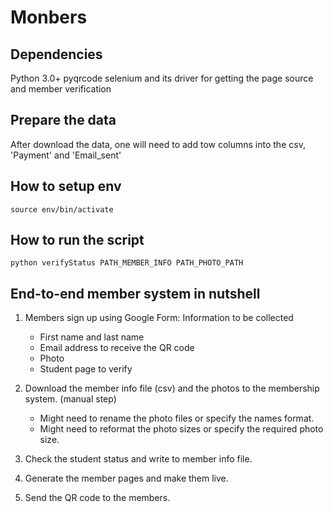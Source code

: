 # Monbers
## Dependencies
Python 3.0+
pyqrcode
selenium and its driver for getting the page source and member verification

## Prepare the data
After download the data, one will need to add tow columns into the csv, 'Payment' and 'Email_sent'

## How to setup env
```
source env/bin/activate
```

## How to run the script 
```
python verifyStatus PATH_MEMBER_INFO PATH_PHOTO_PATH
```


## End-to-end member system in nutshell
1. Members sign up using Google Form:
Information to be collected 
   * First name and last name
   * Email address to receive the QR code 
   * Photo 
   * Student page to verify 
   
2. Download the member info file (csv) and the photos 
to the membership system. (manual step)
    * Might need to rename the photo files or 
    specify the names format.
    * Might need to reformat the photo sizes or 
    specify the required photo size.

3. Check the student status and write to member info file.

4. Generate the member pages and make them live.

5. Send the QR code to the members.


